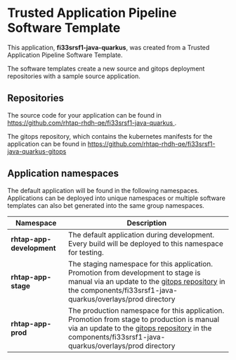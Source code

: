 # Trusted Application Pipeline Software Template

This application, **fi33srsf1-java-quarkus**, was created from a Trusted Application Pipeline Software Template.

The software templates create a new source and gitops deployment repositories with a sample source application. 

## Repositories

The source code for your application can be found in [https://github.com/rhtap-rhdh-qe/fi33srsf1-java-quarkus ](https://github.com/rhtap-rhdh-qe/fi33srsf1-java-quarkus ).
 
The gitops repository, which contains the kubernetes manifests for the application can be found in 
[https://github.com/rhtap-rhdh-qe/fi33srsf1-java-quarkus-gitops ](https://github.com/rhtap-rhdh-qe/fi33srsf1-java-quarkus-gitops ) 

## Application namespaces 

The default application will be found in the following namespaces. Applications can be deployed into unique namespaces or multiple software templates can also bet generated into the same group namespaces.  

|  Namespace   |  Description   |  
| -------- | -------- |   
| **rhtap-app-development** | The default application during development. Every build will be deployed to this namespace for testing. | 
| **rhtap-app-stage** | The staging namespace for this application. Promotion from development to stage is manual via an update to the [gitops repository](https://github.com/rhtap-rhdh-qe/fi33srsf1-java-quarkus-gitops ) in the components/fi33srsf1-java-quarkus/overlays/prod directory |  
| **rhtap-app-prod** | The production namespace for this application. Promotion from stage to production is manual via an update to the [gitops repository](https://github.com/rhtap-rhdh-qe/fi33srsf1-java-quarkus-gitops ) in the components/fi33srsf1-java-quarkus/overlays/prod directory | 